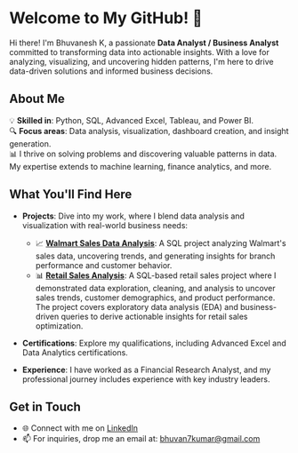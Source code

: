 # Welcome to My GitHub! 👋

Hi there! I'm Bhuvanesh K, a passionate **Data Analyst / Business Analyst** committed to transforming data into actionable insights. With a love for analyzing, visualizing, and uncovering hidden patterns, I'm here to drive data-driven solutions and informed business decisions.

## About Me

💡 **Skilled in**: Python, SQL, Advanced Excel, Tableau, and Power BI.  
🔍 **Focus areas**: Data analysis, visualization, dashboard creation, and insight generation.  
📊 I thrive on solving problems and discovering valuable patterns in data. My expertise extends to machine learning, finance analytics, and more.

## What You'll Find Here

- **Projects**: Dive into my work, where I blend data analysis and visualization with real-world business needs:
  - 📈 **[Walmart Sales Data Analysis](https://github.com/bhuvaneshkofficial/Walmart-Sales-Analysis)**: A SQL project analyzing Walmart's sales data, uncovering trends, and generating insights for branch performance and customer behavior.
  - 📊 **[Retail Sales Analysis](https://github.com/bhuvaneshkofficial/Retail-Sales-Analysis)**: A SQL-based retail sales project where I demonstrated data exploration, cleaning, and analysis to uncover sales trends, customer demographics, and product performance. The project covers exploratory data analysis (EDA) and business-driven queries to derive actionable insights for retail sales optimization.
  
- **Certifications**: Explore my qualifications, including Advanced Excel and Data Analytics certifications.  
- **Experience**: I have worked as a Financial Research Analyst, and my professional journey includes experience with key industry leaders.

## Get in Touch

- 🌐 Connect with me on [LinkedIn](https://www.linkedin.com/in/thebhuvaneshk/)
- 📫 For inquiries, drop me an email at: bhuvan7kumar@gmail.com
